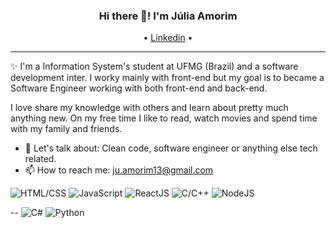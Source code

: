 <h3 align="center"> Hi there 👋! I'm Júlia Amorim</h3>
<p align="center">
  • <a href="https://www.linkedin.com/in/julinha-amorim/">Linkedin</a> •
</p>

---
✨ I'm a Information System's student at UFMG (Brazil) and a software development inter. I worky mainly with front-end but my goal is to became a Software Engineer working with both front-end and back-end.

I love share my knowledge with others and learn about pretty much anything new. On my free time I like to read, watch movies and spend time with my family and friends. 
  
- 💬 Let's talk about: Clean code, software engineer or anything else tech related. 
- 📫 How to reach me: [ju.amorim13@gmail.com](ju.amorim13@gmail.com)

![HTML/CSS](https://img.shields.io/badge/HTML%2FCSS-Intermediate-blue)
![JavaScript](https://img.shields.io/badge/JavaScript-Intermediate-blue)
![ReactJS](https://img.shields.io/badge/React%20JS-Intermediate-blue)
![C/C++](https://img.shields.io/badge/C/C++-Intermediate-blue)
![NodeJS](https://img.shields.io/badge/NodeJS-Basic-lightgrey)

--
![C#](https://img.shields.io/badge/C#-Learning-blueviolet)
![Python](https://img.shields.io/badge/Python-Learning-blueviolet)

<!--
**julinha13/julinha13** is a ✨ _special_ ✨ repository because its `README.md` (this file) appears on your GitHub profile.

Here are some ideas to get you started:

- 🔭 I’m currently working on ...
- 🌱 I’m currently learning ...
- 👯 I’m looking to collaborate on ...
- 🤔 I’m looking for help with ...
- 💬 Ask me about ...
- 📫 How to reach me: ...
- 😄 Pronouns: ...
- ⚡ Fun fact: ...
-->
